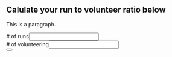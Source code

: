 ## Calulate your run to volunteer ratio below
<div id="div1">
<p id="p1">This is a paragraph.</p>

</div>

<script>
var para = document.createElement("p");
var node = document.createTextNode("This is new. 2");
para.appendChild(node);
var element = document.getElementById("div1");
element.appendChild(para);
</script>

<div>
  <div><span># of runs</span><span><input></span><br>
  <div><span># of volunteering</span><span><input></span>
</div>
    <button></button>
